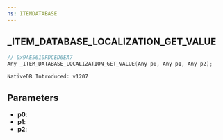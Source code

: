 ```yaml
---
ns: ITEMDATABASE
---
```

## _ITEM_DATABASE_LOCALIZATION_GET_VALUE

```c
// 0x9AE5610FDCED6EA7
Any _ITEM_DATABASE_LOCALIZATION_GET_VALUE(Any p0, Any p1, Any p2);
```

```
NativeDB Introduced: v1207
```

## Parameters
* **p0**:
* **p1**:
* **p2**:
